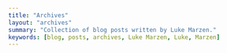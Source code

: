 ```yaml
---
title: "Archives"
layout: "archives"
summary: "Collection of blog posts written by Luke Marzen."
keywords: [blog, posts, archives, Luke Marzen, Luke, Marzen]
---
```

